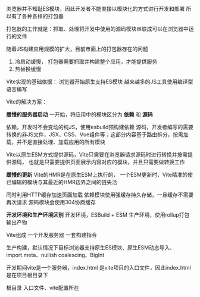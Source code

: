 浏览器并不知耻ES模块，因此开发者不能直接以模块化的方式进行开发和部署
所以有了各种各样的打包器

打包器的工作就是：抓取、处理将开发中使用的源码模块串联成可以在浏览器中运行的文件

随着JS构建应用规模的扩大，目前市面上的打包器存在的问题
1. 冷启动缓慢， 打包器需要抓取并构建整个应用，才能提供服务
2. 热替换缓慢

Vite实现的基础依据：
浏览器开始原生支持ES模块
越来越多的JS工具使用编译型语言编写

Vite的解决方案：

**缓慢的服务器启动**
一开始，将应用中的模块区分为 **依赖** 和 **源码**

依赖，开发时不会变动的纯JS，使用esbuild预构建依赖
源码，开发者编写的需要转换的非JS文件，JSX、CSS、Vue组件等；这部分内容基于路由拆分，按需加载，并不是直接处理、加载应用的所有模块

Vite以原生ESM方式提供源码，Vite只需要在浏览器请求源码时进行转换并按需提供源码，
也就是只需要提供页面展示内容对应的模块，并且只需要做转换工作


**缓慢的更新**
Vite的HMR是在原生ESM上执行的，
一个ESM更新时，Vite精准的使已编辑的模块与其最近的HMR边界之间的链失活

同时利用HTTP缓存加速页面加载
依赖模块使用强缓存持久存储，一旦缓存不需要再次请求
源码模块会使用304协商缓存

**开发环境和生产环境区别**
开发环境，ESBuild + ESM
生产环境，使用rollup打包输出产物


Vite组成
一个开发服务器
一套构建指令

生产构建，默认情况下目标浏览器支持原生ES模块、原生ESM动态导入、import.meta、nullish coalescing、BigInt



开发期间vite是一个服务器，index.html 是vite项目的入口文件，因此index.html
是在项目根目录下

根目录
入口文件、vite配置所在



